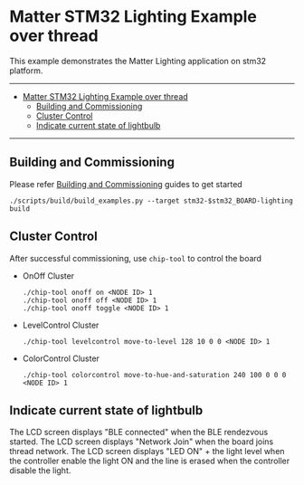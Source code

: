# Matter STM32 Lighting Example over thread

This example demonstrates the Matter Lighting application on stm32 platform.

---

-   [Matter STM32 Lighting Example over thread](#matter-stm32-lighting-example-over-thread)
    -   [Building and Commissioning](#building-and-commissioning)
    -   [Cluster Control](#cluster-control)
    -   [Indicate current state of lightbulb](#indicate-current-state-of-lightbulb)

---

## Building and Commissioning

Please refer
[Building and Commissioning](../../../docs/platforms/stm32/stm32_getting_started_guide.md#building-the-example-application)
guides to get started

```
./scripts/build/build_examples.py --target stm32-$stm32_BOARD-lighting build
```

## Cluster Control

After successful commissioning, use `chip-tool` to control the board

-   OnOff Cluster
    ```
    ./chip-tool onoff on <NODE ID> 1
    ./chip-tool onoff off <NODE ID> 1
    ./chip-tool onoff toggle <NODE ID> 1
    ```
-   LevelControl Cluster

    ```
    ./chip-tool levelcontrol move-to-level 128 10 0 0 <NODE ID> 1
    ```

-   ColorControl Cluster
    ```
    ./chip-tool colorcontrol move-to-hue-and-saturation 240 100 0 0 0 <NODE ID> 1
    ```

## Indicate current state of lightbulb

The LCD screen displays "BLE connected" when the BLE rendezvous started. The LCD
screen displays "Network Join" when the board joins thread network. The LCD
screen displays "LED ON" + the light level when the controller enable the light
ON and the line is erased when the controller disable the light.
